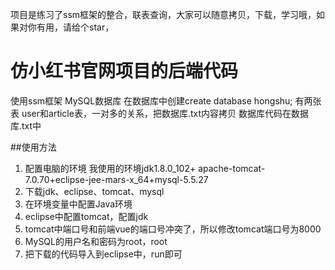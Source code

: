 项目是练习了ssm框架的整合，联表查询，大家可以随意拷贝，下载，学习哦，如果对你有用，请给个star，
# 仿小红书官网项目的后端代码
使用ssm框架 MySQL数据库 在数据库中创建create database hongshu; 有两张表 user和article表，一对多的关系，把数据库.txt内容拷贝
数据库代码在数据库.txt中   

##使用方法
1. 配置电脑的环境 我使用的环境jdk1.8.0_102+ apache-tomcat-7.0.70+eclipse-jee-mars-x_64+mysql-5.5.27
2. 下载jdk、eclipse、tomcat、mysql
3. 在环境变量中配置Java环境
4. eclipse中配置tomcat，配置jdk
5. tomcat中端口号和前端vue的端口号冲突了，所以修改tomcat端口号为8000
6. MySQL的用户名和密码为root，root
7. 把下载的代码导入到eclipse中，run即可
